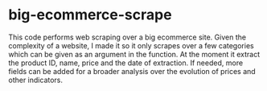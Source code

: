 # big-ecommerce-scrape

This code performs web scraping over a big ecommerce site. 
Given the complexity of a website, I made it so it only scrapes over a few categories which can be given as an argument in the function. 
At the moment it extract the product ID, name, price and the date of extraction. 
If needed, more fields can be added for a broader analysis over the evolution of prices and other indicators.
